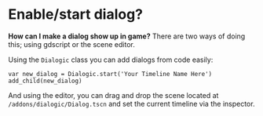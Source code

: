 # Enable/start dialog?

**How can I make a dialog show up in game?**
There are two ways of doing this; using gdscript or the scene editor.

Using the `Dialogic` class you can add dialogs from code easily:

```
var new_dialog = Dialogic.start('Your Timeline Name Here')
add_child(new_dialog)
```

And using the editor, you can drag and drop the scene located at `/addons/dialogic/Dialog.tscn` and set the current timeline via the inspector.